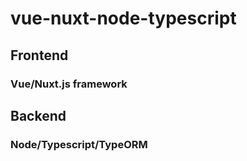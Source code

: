 # vue-nuxt-node-typescript

## Frontend
### Vue/Nuxt.js framework

## Backend
### Node/Typescript/TypeORM
